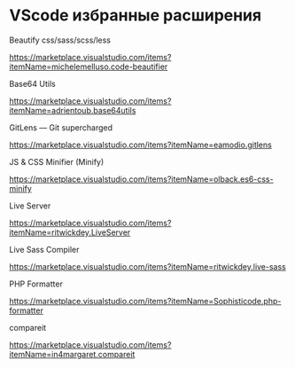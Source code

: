 # VScode избранные расширения


Beautify css/sass/scss/less

https://marketplace.visualstudio.com/items?itemName=michelemelluso.code-beautifier


Base64 Utils

https://marketplace.visualstudio.com/items?itemName=adrientoub.base64utils


GitLens — Git supercharged

https://marketplace.visualstudio.com/items?itemName=eamodio.gitlens


JS & CSS Minifier (Minify)

https://marketplace.visualstudio.com/items?itemName=olback.es6-css-minify


Live Server

https://marketplace.visualstudio.com/items?itemName=ritwickdey.LiveServer


Live Sass Compiler

https://marketplace.visualstudio.com/items?itemName=ritwickdey.live-sass


PHP Formatter

https://marketplace.visualstudio.com/items?itemName=Sophisticode.php-formatter


compareit

https://marketplace.visualstudio.com/items?itemName=in4margaret.compareit
